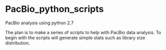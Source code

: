 PacBio_python_scripts
=====================

PacBio analysis using python 2.7

The plan is to make a series of scripts to help with PacBio data analysis. To begin with the scripts will generate
simple stats such as library size distribution.
